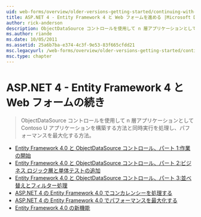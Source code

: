 ```yaml
---
uid: web-forms/overview/older-versions-getting-started/continuing-with-ef/index
title: ASP.NET 4 - Entity Framework 4 と Web フォームを進める |Microsoft Docs
author: rick-anderson
description: ObjectDataSource コントロールを使用して n 層アプリケーションとして Contoso U アプリケーションを構築する方法と同時実行を処理し、パフォーマンスを最大化する方法。
ms.author: riande
ms.date: 10/05/2011
ms.assetid: 25a6b7ba-e374-4c3f-9e53-83f665cfdd21
msc.legacyurl: /web-forms/overview/older-versions-getting-started/continuing-with-ef
msc.type: chapter
---
```

<a name="aspnet-4---continuing-with-entity-framework-4-and-web-forms"></a>ASP.NET 4 - Entity Framework 4 と Web フォームの続き
====================
> ObjectDataSource コントロールを使用して n 層アプリケーションとして Contoso U アプリケーションを構築する方法と同時実行を処理し、パフォーマンスを最大化する方法。


- [Entity Framework 4.0 と ObjectDataSource コントロール、パート 1:作業の開始](using-the-entity-framework-and-the-objectdatasource-control-part-1-getting-started.md)
- [Entity Framework 4.0 と ObjectDataSource コントロール、パート 2:ビジネス ロジック層と単体テストの追加](using-the-entity-framework-and-the-objectdatasource-control-part-2-adding-a-business-logic-layer-and-unit-tests.md)
- [Entity Framework 4.0 と ObjectDataSource コントロール、パート 3:並べ替えとフィルター処理](using-the-entity-framework-and-the-objectdatasource-control-part-3-sorting-and-filtering.md)
- [ASP.NET 4 の Entity Framework 4.0 でコンカレンシーを処理する](handling-concurrency-with-the-entity-framework-in-an-asp-net-web-application.md)
- [ASP.NET 4 の Entity Framework 4.0 でパフォーマンスを最大化する](maximizing-performance-with-the-entity-framework-in-an-asp-net-web-application.md)
- [Entity Framework 4.0 の新機能](what-s-new-in-the-entity-framework-4.md)
